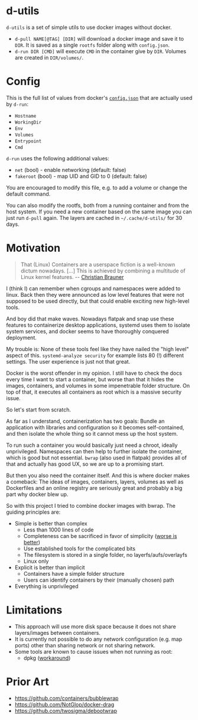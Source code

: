 # d-utils

`d-utils` is a set of simple utils to use docker images without docker.

-	`d-pull NAME[@TAG] [DIR]` will download a docker image and save it to `DIR`.
	It is saved as a single `rootfs` folder along with `config.json`.
-	`d-run DIR [CMD]` will execute `CMD` in the container give by `DIR`. Volumes
	are created in `DIR/volumes/`.

# Config

This is the full list of values from docker's
[`config.json`](https://github.com/opencontainers/image-spec/blob/main/config.md)
that are actually used by `d-run`:

-	`Hostname`
-	`WorkingDir`
-	`Env`
-	`Volumes`
-	`Entrypoint`
-	`Cmd`

`d-run` uses the following additional values:

-	`net` (bool) - enable networking (default: false)
-	`fakeroot` (bool) - map UID and GID to 0 (default: false)

You are encouraged to modify this file, e.g. to add a volume or change the
default command.

You can also modify the rootfs, both from a running container and from the host
system. If you need a new container based on the same image you can just run
`d-pull` again. The layers are cached in `~/.cache/d-utils/` for 30 days.

# Motivation

>	That (Linux) Containers are a userspace fiction is a well-known dictum
>	nowadays. […] This is achieved by combining a multitude of Linux kernel
> features.
> -- [Christian Brauner](https://people.kernel.org/brauner/the-seccomp-notifier-new-frontiers-in-unprivileged-container-development)

I (think I) can remember when cgroups and namespaces were added to linux. Back
then they were announced as low level features that were not supposed to be
used directly, but that could enable exciting new high-level tools.

And boy did that make waves. Nowadays flatpak and snap use these features to
containerize desktop applications, systemd uses them to isolate system
services, and docker seems to have thoroughly conquered deployment.

My trouble is: None of these tools feel like they have nailed the "high level"
aspect of this. `systemd-analyze security` for example lists 80 (!) different
settings. The user experience is just not that great.

Docker is the worst offender in my opinion. I still have to check the docs
every time I want to start a container, but worse than that it hides the
images, containers, and volumes in some impenetrable folder structure. On top
of that, it executes all containers as root which is a massive security issue.

So let's start from scratch.

As far as I understand, containerization has two goals: Bundle an application
with libraries and configuration so it becomes self-contained, and then isolate
the whole thing so it cannot mess up the host system.

To run such a container you would basically just need a chroot, ideally
unprivileged. Namespaces can then help to further isolate the container, which
is good but not essential. `bwrap` (also used in flatpak) provides all of
that and actually has good UX, so we are up to a promising start.

But then you also need the container itself. And this is where docker makes a
comeback: The ideas of images, containers, layers, volumes as well as
Dockerfiles and an online registry are seriously great and probably a big part
why docker blew up.

So with this project I tried to combine docker images with bwrap. The guiding
principles are:

-	Simple is better than complex
	-	Less than 1000 lines of code
	-	Completeness can be sacrificed in favor of simplicity
		([worse is better](https://www.jwz.org/doc/worse-is-better.html))
	-	Use established tools for the complicated bits
	-	The filesystem is stored in a single folder, no layerfs/aufs/overlayfs
	-	Linux only
-	Explicit is better than implicit
	-	Containers have a simple folder structure
	-	Users can identify containers by their (manually chosen) path
-	Everything is unprivileged

# Limitations

-	This approach will use more disk space because it does not share
	layers/images between containers.
-	It is currently not possible to do any network configuration (e.g. map ports)
	other than sharing network or not sharing network.
-	Some tools are known to cause issues when not running as root:
	-	dpkg ([workaround](https://github.com/opencontainers/runc/issues/2517#issuecomment-1030859646))

# Prior Art

-	https://github.com/containers/bubblewrap
-	https://github.com/NotGlop/docker-drag
-	https://github.com/twosigma/debootwrap
